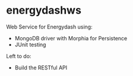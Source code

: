 energydashws
============

Web Service for Energydash using:

* MongoDB driver with Morphia for Persistence
* JUnit testing

Left to do:

* Build the RESTful API

